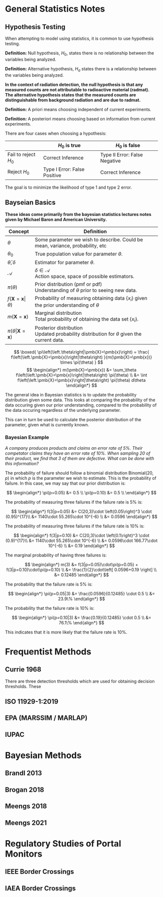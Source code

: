 # General Statistics Notes
## Hypothesis Testing

When attempting to model using statistics, it is common to use hypothesis testing.

**Definition:** Null hypothesis, $H_0$, states there is no relationship between the variables being analyzed.

**Definition:** Alternative hypothesis, $H_a$ states there is a relationship between the variables being analyzed.

**In the context of radiation detection, the null hypothesis is that any measured counts are not attributable to radioactive material (radmat). The alternative hypothesis states that the measured counts are distinguishable from background radiation and are due to radmat.**

**Definition:** A priori means choosing independent of current experiments.

**Definition:** A posteriori means choosing based on information from current experiments.

There are four cases when choosing a hypothesis:

| | $H_0$ is true | $H_0$ is false|
|---|---|---|
|Fail to reject $H_0$ | Correct Inference | Type II Error: False Negative|
|Reject $H_0$ | Type I Error: False Positive | Correct Inference|

The goal is to minimize the likelihood of type 1 and type 2 error.

## Bayseian Basics
**These ideas come primarily from the bayesian statistics lectures notes given by Michael Baron and American University.**

| Concept | Definition |
|---|---|
|$\theta$ | Some parameter we wish to describe. Could be mean, variance, probability, etc|
|$\theta_0$ | True population value for parameter $\theta$. |
|$\hat{\theta}, \delta$ | Estimator for parameter $\theta$. |
|$\mathcal{A}$ | $\delta\in\mathcal{A}$ <br> Action space, space of possible estimators. |
|$\pi(\theta)$ | Prior distribution (pmf or pdf) <br> Understanding of $\theta$ prior to seeing new data. |
|$f\left(\left.\pmb{X}=\pmb{x}\right\|\theta\right)$ | Probability of measuring obtaining data $\{x_i\}$ given the prior understanding of $\theta$ |
|$m(\pmb{X}=\pmb{x})$ | Marginal distribution <br> Total probability of obtaining the data set $\{x_i\}$. 
|$\pi\left(\left.\theta\right\|\pmb{X}=\pmb{x}\right)$ | Posterior distribution <br> Updated probability distribution for $\theta$ given the current data. |

$$
\boxed{
    \pi\left(\left.\theta\right|\pmb{X}=\pmb{x}\right) = \frac{
        f\left(\left.\pmb{X}=\pmb{x}\right|\theta\right)
    }{m(\pmb{X}=\pmb{x})} \times \pi(\theta)
}
$$
$$
\begin{align*}
m(\pmb{X}=\pmb{x}) 
&= 
\sum_\theta f\left(\left.\pmb{X}=\pmb{x}\right|\theta\right) \pi(\theta) \\
&=
\int f\left(\left.\pmb{X}=\pmb{x}\right|\theta\right) \pi(\theta) d\theta
\end{align*}
$$

The general idea in Bayesian statistics is to update the probability distribution given some data. This looks at comparing the probability of the data occuring given our prior understanding, compared to the probability of the data occuring regardless of the underlying parameter. 

This can in turn be used to calculate the posterior distribution of the parameter, given what is currently known. 

### Bayesian Example
*A company produces products and claims an error rate of 5%. Their competator claims they have an error rate of 10%. When sampling 20 of their product, we find that 3 of them are defective. What can be done with this information?*

The probability of failure should follow a binomial distribution $\mathrm{Binomial}(20,p)$ in which $p$ is the parameter we wish to estimate. This is the probability of failure. In this case, we may say that our prior distribution is:

$$
\begin{align*}
\pi(p=0.05) &= 0.5 \\
\pi(p=0.10) &= 0.5 \\
\end{align*}
$$

The probability of measuring three failures if the failure rate is 5% is:

$$
\begin{align*}
f(3|p=0.05)
&=
C(20,3)\cdot \left(0.05\right)^3 \cdot (0.95)^{17}\\
&=
1140\cdot 55.265\cdot 10^{-6} \\
&=
0.0596
\end{align*}
$$

The probability of measuring three failures if the failure rate is 10% is:

$$
\begin{align*}
f(3|p=0.10)
&=
C(20,3)\cdot \left(0.1\right)^3 \cdot (0.9)^{17}\\
&=
1140\cdot 55.265\cdot 10^{-6} \\
&=
0.0596\cdot 166.77\cdot 10^{-6} \\
&=
0.19
\end{align*}
$$

The marginal probability of having three failures is:

$$
\begin{align*}
m(3)
&=
f(3|p=0.05)\cdot\pi(p=0.05) +
f(3|p=0.10)\cdot\pi(p=0.10) \\
&=
\frac{1}{2}\cdot\left[
0.0596+0.19
\right] \\ &=
0.12485
\end{align*}
$$

The probability that the failure rate is 5% is:

$$
\begin{align*}
\pi(p=0.05|3)
&=
\frac{0.0596}{0.12485} \cdot 0.5
\\ &=
23.9\%
\end{align*}
$$

The probability that the failure rate is 10% is:

$$
\begin{align*}
\pi(p=0.10|3)
&=
\frac{0.19}{0.12485} \cdot 0.5
\\ &=
76.1\%
\end{align*}
$$

This indicates that it is more likely that the failure rate is 10%.



# Frequentist Methods 
## Currie 1968

There are three detection thresholds which are used for obtaining decision thresholds. These

## ISO 11929-1:2019

## EPA (MARSSIM / MARLAP)

## IUPAC

# Bayesian Methods

## Brandl 2013

## Brogan 2018

## Meengs 2018

## Meengs 2021

# Regulatory Studies of Portal Monitors

## IEEE Border Crossings

## IAEA Border Crossings